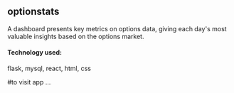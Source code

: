 ## optionstats
A dashboard presents key metrics on options data, giving each day's most valuable insights based on the options market.

#### Technology used:
flask, mysql, react, html, css

#to visit app
...
